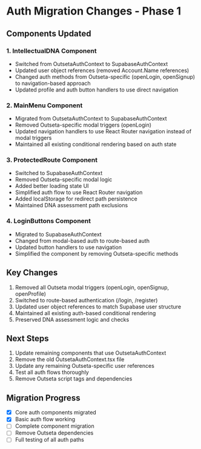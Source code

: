 # Auth Migration Changes - Phase 1

## Components Updated

### 1. IntellectualDNA Component
- Switched from OutsetaAuthContext to SupabaseAuthContext
- Updated user object references (removed Account.Name references)
- Changed auth methods from Outseta-specific (openLogin, openSignup) to navigation-based approach
- Updated profile and auth button handlers to use direct navigation

### 2. MainMenu Component
- Migrated from OutsetaAuthContext to SupabaseAuthContext
- Removed Outseta-specific modal triggers (openLogin)
- Updated navigation handlers to use React Router navigation instead of modal triggers
- Maintained all existing conditional rendering based on auth state

### 3. ProtectedRoute Component
- Switched to SupabaseAuthContext
- Removed Outseta-specific modal logic
- Added better loading state UI
- Simplified auth flow to use React Router navigation
- Added localStorage for redirect path persistence
- Maintained DNA assessment path exclusions

### 4. LoginButtons Component
- Migrated to SupabaseAuthContext
- Changed from modal-based auth to route-based auth
- Updated button handlers to use navigation
- Simplified the component by removing Outseta-specific methods

## Key Changes
1. Removed all Outseta modal triggers (openLogin, openSignup, openProfile)
2. Switched to route-based authentication (/login, /register)
3. Updated user object references to match Supabase user structure
4. Maintained all existing auth-based conditional rendering
5. Preserved DNA assessment logic and checks

## Next Steps
1. Update remaining components that use OutsetaAuthContext
2. Remove the old OutsetaAuthContext.tsx file
3. Update any remaining Outseta-specific user references
4. Test all auth flows thoroughly
5. Remove Outseta script tags and dependencies

## Migration Progress
- [x] Core auth components migrated
- [x] Basic auth flow working
- [ ] Complete component migration
- [ ] Remove Outseta dependencies
- [ ] Full testing of all auth paths 
